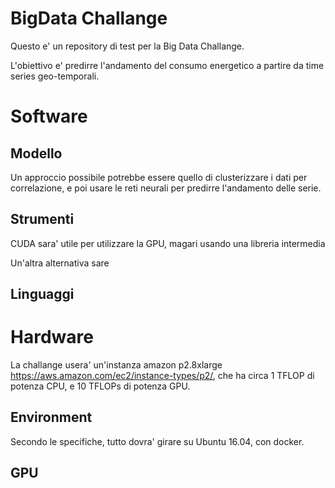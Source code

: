 # BigData Challange

Questo e' un repository di test per la Big Data Challange.

L'obiettivo e' predirre l'andamento del consumo energetico a partire da time series geo-temporali.

# Software

## Modello

Un approccio possibile potrebbe essere quello di clusterizzare i dati per correlazione, e poi usare le reti neurali per predirre l'andamento delle serie.

## Strumenti

CUDA sara' utile per utilizzare la GPU, magari usando una libreria intermedia

Un'altra alternativa sare

## Linguaggi

# Hardware

La challange usera' un'instanza amazon p2.8xlarge https://aws.amazon.com/ec2/instance-types/p2/, che ha circa 1 TFLOP di potenza CPU, e 10 TFLOPs di potenza GPU.

## Environment

Secondo le specifiche, tutto dovra' girare su Ubuntu 16.04, con docker. 

## GPU

